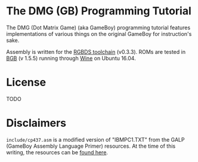 # The DMG (GB) Programming Tutorial
The DMG (Dot Matrix Game) (aka GameBoy) programming tutorial features implementations of various things on the original GameBoy for instruction's sake.

Assembly is written for the [RGBDS toolchain](https://github.com/rednex/rgbds) (v0.3.3). ROMs are tested in [BGB](http://bgb.bircd.org/) (v 1.5.5) running through [Wine](https://wiki.winehq.org/Ubuntu) on Ubuntu 16.04.

# License
TODO

# Disclaimers
`include/cp437.asm` is a modified version of "IBMPC1.TXT" from the GALP (GameBoy Assembly Language Primer) resources. At the time of this writing, the resources can be [found here](http://www.devrs.com/gb/files/galp.zip).
